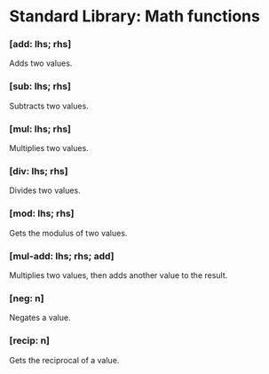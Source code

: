 # Standard Library: Math functions

### [add: lhs; rhs]

Adds two values.

### [sub: lhs; rhs]

Subtracts two values.

### [mul: lhs; rhs]

Multiplies two values.

### [div: lhs; rhs]

Divides two values.

### [mod: lhs; rhs]

Gets the modulus of two values.

### [mul-add: lhs; rhs; add]

Multiplies two values, then adds another value to the result.

### [neg: n]

Negates a value.

### [recip: n]

Gets the reciprocal of a value.